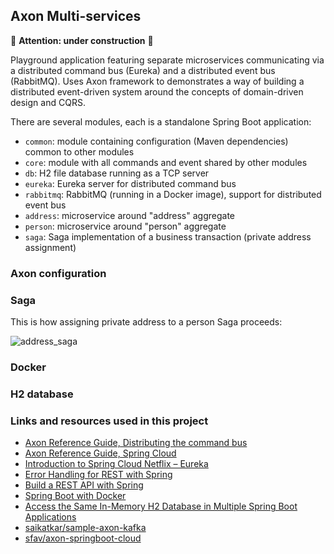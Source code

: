 Axon Multi-services
---

:construction: **Attention: under construction** :construction:

Playground application featuring separate microservices communicating via a distributed command bus (Eureka) and a 
distributed event bus (RabbitMQ). Uses Axon framework to demonstrates a way of building a distributed event-driven 
system around the concepts of domain-driven design and CQRS. 

There are several modules, each is a standalone Spring Boot application:

- `common`: module containing configuration (Maven dependencies) common to other modules
- `core`: module with all commands and event shared by other modules
- `db`: H2 file database running as a TCP server
- `eureka`: Eureka server for distributed command bus
- `rabbitmq`: RabbitMQ (running in a Docker image), support for distributed event bus
- `address`: microservice around "address" aggregate
- `person`: microservice around "person" aggregate
- `saga`: Saga implementation of a business transaction (private address assignment)


### Axon configuration

### Saga

This is how assigning private address to a person Saga proceeds:

![address_saga](https://github.com/gushakov/axon-multi/blob/master/address_saga.png)

### Docker

### H2 database

### Links and resources used in this project

- [Axon Reference Guide, Distributing the command bus](https://docs.axoniq.io/reference-guide/configuring-infrastructure-components/command-processing/command-dispatching#distributing-the-command-bus)
- [Axon Reference Guide, Spring Cloud](https://docs.axoniq.io/reference-guide/extensions/spring-cloud)
- [Introduction to Spring Cloud Netflix – Eureka](https://www.baeldung.com/spring-cloud-netflix-eureka)
- [Error Handling for REST with Spring](https://www.baeldung.com/exception-handling-for-rest-with-spring)
- [Build a REST API with Spring](http://www.canchito-dev.com/public/blog/2017/04/22/build-a-rest-api-with-spring/)
- [Spring Boot with Docker](https://spring.io/guides/gs/spring-boot-docker/)
- [Access the Same In-Memory H2 Database in Multiple Spring Boot Applications](https://www.baeldung.com/spring-boot-access-h2-database-multiple-apps)
- [saikatkar/sample-axon-kafka](https://github.com/saikatkar/sample-axon-kafka)
- [sfav/axon-springboot-cloud](https://github.com/sfav/axon-springboot-cloud)
